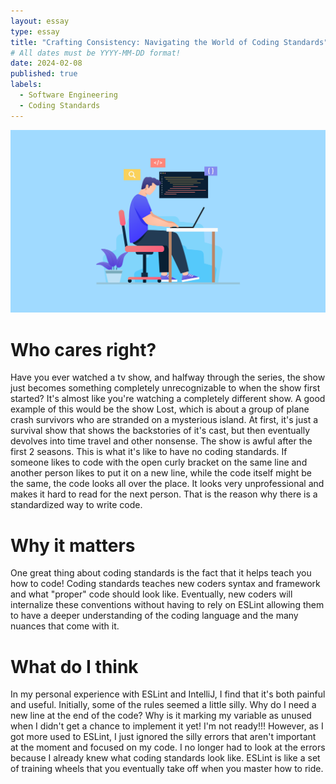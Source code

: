 ```yaml
---
layout: essay
type: essay
title: "Crafting Consistency: Navigating the World of Coding Standards"
# All dates must be YYYY-MM-DD format!
date: 2024-02-08
published: true
labels:
  - Software Engineering
  - Coding Standards
---
```


<img width="1000px" class="rounded float-start pe-4" src="../img/code-quality-standard.jpg">

# Who cares right?
Have you ever watched a tv show, and halfway through the series, the show just becomes something completely unrecognizable to when the show first started? It's almost like you're watching a completely different show. A good example of this would be the show Lost, which is about a group of plane crash survivors who are stranded on a mysterious island. At first, it's just a survival show that shows the backstories of it's cast, but then eventually devolves into time travel and other nonsense. The show is awful after the first 2 seasons. This is what it's like to have no coding standards. If someone likes to code with the open curly bracket on the same line and another person likes to put it on a new line, while the code itself might be the same, the code looks all over the place. It looks very unprofessional and makes it hard to read for the next person. That is the reason why there is a standardized way to write code. 

# Why it matters
One great thing about coding standards is the fact that it helps teach you how to code! Coding standards teaches new coders syntax and framework and what "proper" code should look like. Eventually, new coders will internalize these conventions without having to rely on ESLint allowing them to have a deeper understanding of the coding language and the many nuances that come with it. 

# What do I think
In my personal experience with ESLint and IntelliJ, I find that it's both painful and useful. Initially, some of the rules seemed a little silly. Why do I need a new line at the end of the code? Why is it marking my variable as unused when I didn't get a chance to implement it yet! I'm not ready!!! However, as I got more used to ESLint, I just ignored the silly errors that aren't important at the moment and focused on my code. I no longer had to look at the errors because I already knew what coding standards look like. ESLint is like a set of training wheels that you eventually take off when you master how to ride. 

